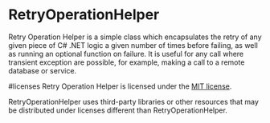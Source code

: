 # RetryOperationHelper
Retry Operation Helper is a simple class which encapsulates the retry of any given piece of C# .NET logic a given number of times before failing, as well as running an optional function on failure. It is useful for any call where transient exception are possible, for example, making a call to a remote database or service.

#licenses
Retry Operation Helper is licensed under the [MIT license](LICENSE.TXT).

RetryOperationHelper uses third-party libraries or other resources that may be 
distributed under licenses different than RetryOperationHelper. 

